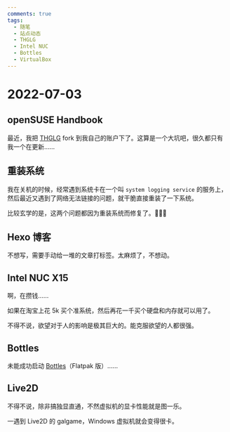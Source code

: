 ```yaml
---
comments: true
tags:
  - 随笔
  - 站点动态
  - THGLG
  - Intel NUC
  - Bottles
  - VirtualBox
---
```


# 2022-07-03

## openSUSE Handbook

最近，我把 [THGLG](https://github.com/linuxhitchhiker/THGLG) fork 到我自己的账户下了。这算是一个大坑吧，很久都只有我一个在更新……

## 重装系统

我在关机的时候，经常遇到系统卡在一个叫 `system logging service` 的服务上，然后最近又遇到了网络无法链接的问题，就干脆直接重装了一下系统。

比较玄学的是，这两个问题都因为重装系统而修复了。🤣🤣🤣

## Hexo 博客

不想写，需要手动给一堆的文章打标签。太麻烦了，不想动。

## Intel NUC X15

啊，在攒钱……

如果在淘宝上花 5k 买个准系统，然后再花一千买个硬盘和内存就可以用了。

不得不说，欲望对于人的影响是极其巨大的。能克服欲望的人都很强。

## Bottles

未能成功启动 [Bottles](https://flathub.org/apps/details/com.usebottles.bottles)（Flatpak 版）……

## Live2D

不得不说，除非搞独显直通，不然虚拟机的显卡性能就是图一乐。

一遇到 Live2D 的 galgame，Windows 虚拟机就会变得很卡。